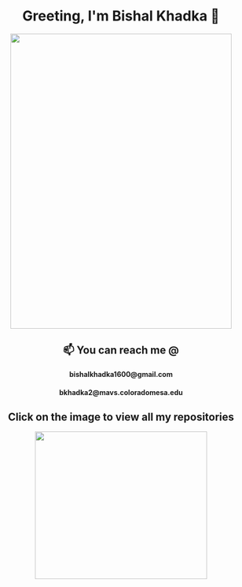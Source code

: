<h1 align = 'center'>  Greeting, I'm Bishal Khadka 👋 </h1>
<div align='center'>
<img src = "https://scontent-den4-1.xx.fbcdn.net/v/t1.0-9/73460461_2658807494185467_4746081059857235968_o.jpg?_nc_cat=107&ccb=2&_nc_sid=174925&_nc_ohc=sBz3Cqzi27AAX8l1jiZ&_nc_oc=AQk7PoNHgY_dQCMP3a2SmBgZUgBV4lOFlQJu2e8cx1rzn4jcO_cpxjyteN7DFxjU3O4&_nc_ht=scontent-den4-1.xx&oh=93bf3d21d8923ee066fc3ea7d0e78b38&oe=604385C0" height=600 width=450>
 </div>
<h2 align='center'> 📫 You can reach me @ </h2>
  <h4 align='center'> bishalkhadka1600@gmail.com </h4>  <h4 align='center'> bkhadka2@mavs.coloradomesa.edu </h4>
  
<h2 align='center'> Click on the image to view all my repositories </h2>

  <div align='center'>
<a href = "https://github.com/bkhadka2?tab=repositories"> <img src = 'https://cdn.pixabay.com/photo/2019/02/24/03/51/iron-4016951_960_720.jpg' height = 300 width = 350> </a>
  </div>
